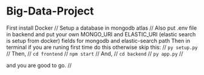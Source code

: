 # Big-Data-Project

First install Docker //
Setup a database in mongodb atlas //
Also put .env file in backend and put your own MONGO_URI and ELASTIC_URI (elastic search is setup from docker) fields for mongodb and elastic-search path
Then in terminal if you are runing first time do this otherwise skip this: //
``` py setup.py ``` //
Then, // 
``` cd frontend ``` //
``` npm start ``` //
And, //
``` cd backend ``` //
``` py app.py ``` //

and you are good to go. //
